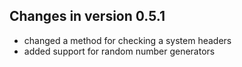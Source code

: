 

Changes in version 0.5.1
-------------------------
   * changed a method for checking a system headers
   * added support for random number generators
